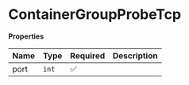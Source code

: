# ContainerGroupProbeTcp

**Properties**

| Name | Type  | Required | Description |
| :--- | :---- | :------- | :---------- |
| port | `int` | ✅       |             |
